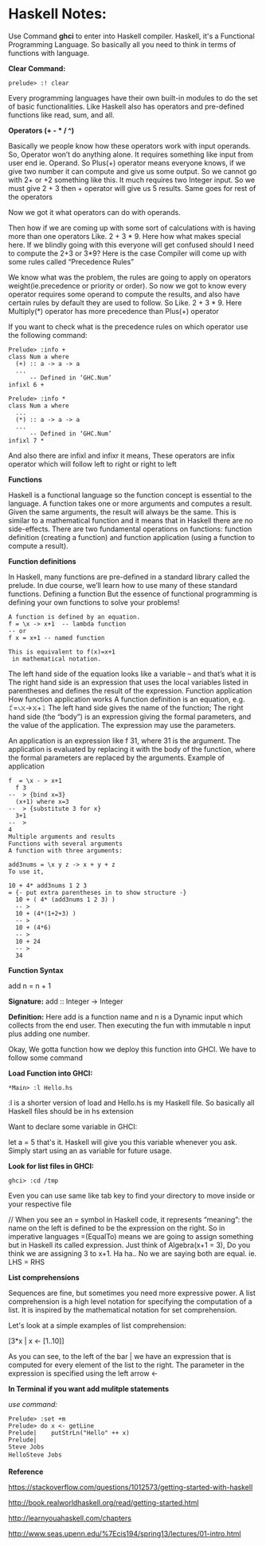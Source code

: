 # Haskell Notes:

Use Command **ghci** to enter into Haskell compiler. Haskell, it's a Functional Programming Language. So basically all you need to think in terms of functions with language.

**Clear Command:**

```prelude> :! clear```

Every programming languages have their own built-in modules to do the set of basic functionalities. Like Haskell also has operators and pre-defined functions like read, sum, and all.

**Operators (+ - * / ^)**

Basically we people know how these operators work with input operands. So, Operator won’t do anything alone. It requires something like input from user end ie. Operand. So Plus(+) operator means everyone knows, if we give two number it can compute and give us some output. So we cannot go with 2+ or +2 something like this. It much requires two Integer input. So we must give 2 + 3 then + operator will give us 5 results. Same goes for rest of the operators

Now we got it what operators can do with operands.

Then how if we are coming up with some sort of calculations with is having more than one operators Like. 2 + 3 * 9. Here how what makes special here. If we blindly going with this everyone will get confused should I need to compute the 2+3 or 3*9? Here is the case Compiler will come up with some rules called “Precedence Rules”

We know what was the problem, the rules are going to apply on operators weight(ie.precedence or priority or order). So now we got to know every operator requires some operand to compute the results, and also have certain rules by default they are used to follow. So Like. 2 + 3 * 9. Here Multiply(*) operator has more precedence than Plus(+) operator

If you want to check what is the precedence rules on which operator use the following command:

```
Prelude> :info +
class Num a where
  (+) :: a -> a -> a
  ...
      -- Defined in ‘GHC.Num’
infixl 6 +

Prelude> :info *
class Num a where
  ...
  (*) :: a -> a -> a
  ...
      -- Defined in ‘GHC.Num’
infixl 7 *
```


And also there are infixl and infixr it means, These operators are infix operator which will follow left to right or right to left


**Functions**

Haskell is a functional language so the function concept is essential to the language. A function takes one or more arguments and computes a result. Given the same arguments, the result will always be the same. This is similar to a mathematical function and it means that in Haskell there are no side-effects. There are two fundamental operations on functions: function definition (creating a function) and function application (using a function to compute a result).

**Function definitions**

In Haskell, many functions are pre-defined in a standard library called the prelude.
In due course, we’ll learn how to use many of these standard functions.
Defining a function
But the essence of functional programming is defining your own functions to solve your problems!

```
A function is defined by an equation.
f = \x -> x+1  -- lambda function
-- or
f x = x+1 -- named function

This is equivalent to f(x)=x+1
 in mathematical notation.
```
 

The left hand side of the equation looks like a variable – and that’s what it is
The right hand side is an expression that uses the local variables listed in parentheses and defines the result of the expression.
Function application
How function application works
A function definition is an equation, e.g. 𝚏=∖𝚡→𝚡+𝟷
The left hand side gives the name of the function;
The right hand side (the “body”) is an expression giving the formal parameters, and the value of the application. The expression may use the parameters.

An application is an expression like f 31, where 31
 is the argument.
The application is evaluated by replacing it with the body of the function, where the formal parameters are replaced by the arguments.
Example of application

```
f  = \x - > x+1
  f 3
--  > {bind x=3}
  (x+1) where x=3
--  > {substitute 3 for x}
  3+1
--  >
4
Multiple arguments and results
Functions with several arguments
A function with three arguments:

add3nums = \x y z -> x + y + z
To use it,

10 + 4* add3nums 1 2 3
= {- put extra parentheses in to show structure -}
  10 + ( 4* (add3nums 1 2 3) )
  -- >
  10 + (4*(1+2+3) )
  -- >
  10 + (4*6)
  -- >
  10 + 24
  -- >
  34
```

**Function Syntax**

add n = n + 1

**Signature:**
add :: Integer -> Integer

**Definition:**
Here add is a function name and n is a Dynamic input which collects from the end user. Then executing the fun with immutable n input plus adding one number. 

Okay, We gotta function how we deploy this function into GHCI. We have to follow some command

**Load Function into GHCI:**

```*Main> :l Hello.hs```

:l is a shorter version of load and Hello.hs is my Haskell file. So basically all Haskell files should be in hs extension

Want to declare some variable in GHCI:

let a = 5 that's it. Haskell will give you this variable whenever you ask. Simply start using an as variable for future usage.

**Look for list files in GHCI:**

```ghci> :cd /tmp```

Even you can use same like tab key to find your directory to move inside or your respective file

// When you see an = symbol in Haskell code, it represents “meaning”: the name on the left is defined to be the expression on the right. So in imperative languages =(EqualTo) means we are going to assign something but in Haskell its called expression. Just think of Algebra(x+1 = 3), Do you think we are assigning 3 to x+1. Ha ha.. No we are saying both are equal. ie. LHS = RHS


**List comprehensions**

Sequences are fine, but sometimes you need more expressive power. A list comprehension is a high level notation for specifying the computation of a list. It is inspired by the mathematical notation for set comprehension.

Let's look at a simple examples of list comprehension:

[3*x | x <- [1..10]]

As you can see, to the left of the bar | we have an expression that is computed for every element of the list to the right. The parameter in the expression is specified using the left arrow <-



**In Terminal if you want add mulitple statements**

*use command:*
``` 
Prelude> :set +m
Prelude> do x <- getLine
Prelude|    putStrLn("Hello" ++ x)
Prelude|
Steve Jobs
HelloSteve Jobs
```











**Reference**

https://stackoverflow.com/questions/1012573/getting-started-with-haskell

http://book.realworldhaskell.org/read/getting-started.html

http://learnyouahaskell.com/chapters

http://www.seas.upenn.edu/%7Ecis194/spring13/lectures/01-intro.html

